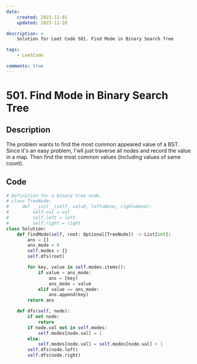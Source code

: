 ```yaml
---
date:
    created: 2023-11-01
    updated: 2023-11-28

description: >
    Solution for Leet Code 501. Find Mode in Binary Search Tree

tags:
    - LeetCode

comments: true
---
```

# 501. Find Mode in Binary Search Tree

## Description

The problem wants to find the most common appeared value of a BST. Since it's an easy problem, I'wll just traverse all nodes and record the value in a map. Then find the most common values (including values of same count).

## Code

```python
# Definition for a binary tree node.
# class TreeNode:
#     def __init__(self, val=0, left=None, right=None):
#         self.val = val
#         self.left = left
#         self.right = right
class Solution:
    def findMode(self, root: Optional[TreeNode]) -> List[int]:
        ans = []
        ans_mode = 0
        self.modes = {}
        self.dfs(root)

        for key, value in self.modes.items():
            if value > ans_mode:
                ans = [key]
                ans_mode = value
            elif value == ans_mode:
                ans.append(key)
        return ans

    def dfs(self, node):
        if not node:
            return
        if node.val not in self.modes:
            self.modes[node.val] = 1
        else:
            self.modes[node.val] = self.modes[node.val] + 1
        self.dfs(node.left)
        self.dfs(node.right)
```